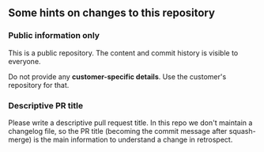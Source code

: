 ## Some hints on changes to this repository

### Public information only

This is a public repository. The content and commit history is visible to everyone.

Do not provide any **customer-specific details**. Use the customer's repository for that.

### Descriptive PR title

Please write a descriptive pull request title. In this repo we don't maintain a changelog file, so the PR title (becoming the commit message after squash-merge) is the main information to understand a change in retrospect.
